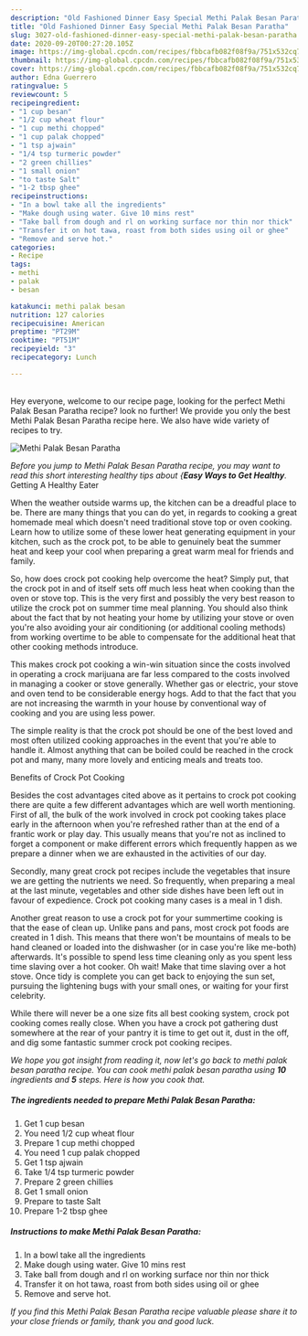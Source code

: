 ```yaml
---
description: "Old Fashioned Dinner Easy Special Methi Palak Besan Paratha"
title: "Old Fashioned Dinner Easy Special Methi Palak Besan Paratha"
slug: 3027-old-fashioned-dinner-easy-special-methi-palak-besan-paratha
date: 2020-09-20T00:27:20.105Z
image: https://img-global.cpcdn.com/recipes/fbbcafb082f08f9a/751x532cq70/methi-palak-besan-paratha-recipe-main-photo.jpg
thumbnail: https://img-global.cpcdn.com/recipes/fbbcafb082f08f9a/751x532cq70/methi-palak-besan-paratha-recipe-main-photo.jpg
cover: https://img-global.cpcdn.com/recipes/fbbcafb082f08f9a/751x532cq70/methi-palak-besan-paratha-recipe-main-photo.jpg
author: Edna Guerrero
ratingvalue: 5
reviewcount: 5
recipeingredient:
- "1 cup besan"
- "1/2 cup wheat flour"
- "1 cup methi chopped"
- "1 cup palak chopped"
- "1 tsp ajwain"
- "1/4 tsp turmeric powder"
- "2 green chillies"
- "1 small onion"
- "to taste Salt"
- "1-2 tbsp ghee"
recipeinstructions:
- "In a bowl take all the ingredients"
- "Make dough using water. Give 10 mins rest"
- "Take ball from dough and rl on working surface nor thin nor thick"
- "Transfer it on hot tawa, roast from both sides using oil or ghee"
- "Remove and serve hot."
categories:
- Recipe
tags:
- methi
- palak
- besan

katakunci: methi palak besan 
nutrition: 127 calories
recipecuisine: American
preptime: "PT29M"
cooktime: "PT51M"
recipeyield: "3"
recipecategory: Lunch

---
```

<br>
Hey everyone, welcome to our recipe page, looking for the perfect Methi Palak Besan Paratha recipe? look no further! We provide you only the best Methi Palak Besan Paratha recipe here. We also have wide variety of recipes to try.
<br>


![Methi Palak Besan Paratha](https://img-global.cpcdn.com/recipes/fbbcafb082f08f9a/751x532cq70/methi-palak-besan-paratha-recipe-main-photo.jpg)

<i>Before you jump to Methi Palak Besan Paratha recipe, you may want to read this short interesting healthy tips about {<strong>Easy Ways to Get Healthy</strong>.</i>
Getting A Healthy Eater


When the weather outside warms up, the kitchen can be a dreadful place to be. There are many things that you can do yet, in regards to cooking a great homemade meal which doesn't need traditional stove top or oven cooking. Learn how to utilize some of these lower heat generating equipment in your kitchen, such as the crock pot, to be able to genuinely beat the summer heat and keep your cool when preparing a great warm meal for friends and family.

So, how does crock pot cooking help overcome the heat? Simply put, that the crock pot in and of itself sets off much less heat when cooking than the oven or stove top. This is the very first and possibly the very best reason to utilize the crock pot on summer time meal planning. You should also think about the fact that by not heating your home by utilizing your stove or oven you're also avoiding your air conditioning (or additional cooling methods) from working overtime to be able to compensate for the additional heat that other cooking methods introduce.

This makes crock pot cooking a win-win situation since the costs involved in operating a crock marijuana are far less compared to the costs involved in managing a cooker or stove generally. Whether gas or electric, your stove and oven tend to be considerable energy hogs. Add to that the fact that you are not increasing the warmth in your house by conventional way of cooking and you are using less power.

 The simple reality is that the crock pot should be one of the best loved and most often utilized cooking approaches in the event that you're able to handle it.  Almost anything that can be boiled could be reached in the crock pot and many, many more lovely and enticing meals and treats too.

Benefits of Crock Pot Cooking

Besides the cost advantages cited above as it pertains to crock pot cooking there are quite a few different advantages which are well worth mentioning. First of all, the bulk of the work involved in crock pot cooking takes place early in the afternoon when you're refreshed rather than at the end of a frantic work or play day. This usually means that you're not as inclined to forget a component or make different errors which frequently happen as we prepare a dinner when we are exhausted in the activities of our day.

Secondly, many great crock pot recipes include the vegetables that insure we are getting the nutrients we need. So frequently, when preparing a meal at the last minute, vegetables and other side dishes have been left out in favour of expedience. Crock pot cooking many cases is a meal in 1 dish.

Another great reason to use a crock pot for your summertime cooking is that the ease of clean up.  Unlike pans and pans, most crock pot foods are created in 1 dish. This means that there won't be mountains of meals to be hand cleaned or loaded into the dishwasher (or in case you're like me-both) afterwards. It's possible to spend less time cleaning only as you spent less time slaving over a hot cooker. Oh wait! Make that time slaving over a hot stove. Once tidy is complete you can get back to enjoying the sun set, pursuing the lightening bugs with your small ones, or waiting for your first celebrity.

While there will never be a one size fits all best cooking system, crock pot cooking comes really close. When you have a crock pot gathering dust somewhere at the rear of your pantry it is time to get out it, dust in the off, and dig some fantastic summer crock pot cooking recipes.


<i>We hope you got insight from reading it, now let's go back to methi palak besan paratha recipe. You can cook methi palak besan paratha using <strong>10</strong> ingredients and <strong>5</strong> steps. Here is how you cook that.
</i>

##### The ingredients needed to prepare Methi Palak Besan Paratha:

1. Get 1 cup besan
1. You need 1/2 cup wheat flour
1. Prepare 1 cup methi chopped
1. You need 1 cup palak chopped
1. Get 1 tsp ajwain
1. Take 1/4 tsp turmeric powder
1. Prepare 2 green chillies
1. Get 1 small onion
1. Prepare to taste Salt
1. Prepare 1-2 tbsp ghee


##### Instructions to make Methi Palak Besan Paratha:

1. In a bowl take all the ingredients
1. Make dough using water. Give 10 mins rest
1. Take ball from dough and rl on working surface nor thin nor thick
1. Transfer it on hot tawa, roast from both sides using oil or ghee
1. Remove and serve hot.




<i>If you find this Methi Palak Besan Paratha recipe valuable please share it to your close friends or family, thank you and good luck.</i>
